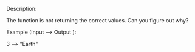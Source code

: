 Description:

The function is not returning the correct values. Can you figure out why?

Example (Input --> Output ):

3 --> "Earth"
